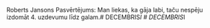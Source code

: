 Roberts Jansons
Pasvērtējums: Man liekas, ka gāja labi, taču nespēju izdomāt 4. uzdevumu līdz galam.#   D E C E M B R I S _ I  
 #   D E C E M B R I S _ I  
 